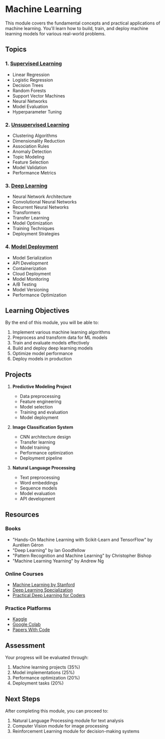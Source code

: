 # Machine Learning

This module covers the fundamental concepts and practical applications of machine learning. You'll learn how to build, train, and deploy machine learning models for various real-world problems.

## Topics

### 1. [Supervised Learning](supervised_learning/README.md)
- Linear Regression
- Logistic Regression
- Decision Trees
- Random Forests
- Support Vector Machines
- Neural Networks
- Model Evaluation
- Hyperparameter Tuning

### 2. [Unsupervised Learning](unsupervised_learning/README.md)
- Clustering Algorithms
- Dimensionality Reduction
- Association Rules
- Anomaly Detection
- Topic Modeling
- Feature Selection
- Model Validation
- Performance Metrics

### 3. [Deep Learning](deep_learning/README.md)
- Neural Network Architecture
- Convolutional Neural Networks
- Recurrent Neural Networks
- Transformers
- Transfer Learning
- Model Optimization
- Training Techniques
- Deployment Strategies

### 4. [Model Deployment](model_deployment/README.md)
- Model Serialization
- API Development
- Containerization
- Cloud Deployment
- Model Monitoring
- A/B Testing
- Model Versioning
- Performance Optimization

## Learning Objectives

By the end of this module, you will be able to:
1. Implement various machine learning algorithms
2. Preprocess and transform data for ML models
3. Train and evaluate models effectively
4. Build and deploy deep learning models
5. Optimize model performance
6. Deploy models in production

## Projects

1. **Predictive Modeling Project**
   - Data preprocessing
   - Feature engineering
   - Model selection
   - Training and evaluation
   - Model deployment

2. **Image Classification System**
   - CNN architecture design
   - Transfer learning
   - Model training
   - Performance optimization
   - Deployment pipeline

3. **Natural Language Processing**
   - Text preprocessing
   - Word embeddings
   - Sequence models
   - Model evaluation
   - API development

## Resources

### Books
- "Hands-On Machine Learning with Scikit-Learn and TensorFlow" by Aurélien Géron
- "Deep Learning" by Ian Goodfellow
- "Pattern Recognition and Machine Learning" by Christopher Bishop
- "Machine Learning Yearning" by Andrew Ng

### Online Courses
- [Machine Learning by Stanford](https://www.coursera.org/learn/machine-learning)
- [Deep Learning Specialization](https://www.coursera.org/specializations/deep-learning)
- [Practical Deep Learning for Coders](https://course.fast.ai/)

### Practice Platforms
- [Kaggle](https://www.kaggle.com/)
- [Google Colab](https://colab.research.google.com/)
- [Papers With Code](https://paperswithcode.com/)

## Assessment

Your progress will be evaluated through:
1. Machine learning projects (35%)
2. Model implementations (25%)
3. Performance optimization (20%)
4. Deployment tasks (20%)

## Next Steps

After completing this module, you can proceed to:
1. Natural Language Processing module for text analysis
2. Computer Vision module for image processing
3. Reinforcement Learning module for decision-making systems 